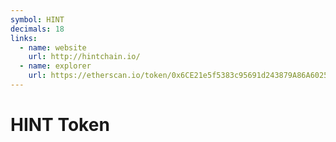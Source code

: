 ```yaml
---
symbol: HINT
decimals: 18
links:
  - name: website
    url: http://hintchain.io/
  - name: explorer
    url: https://etherscan.io/token/0x6CE21e5f5383c95691d243879A86A6025E0870c0
---
```


# HINT Token
